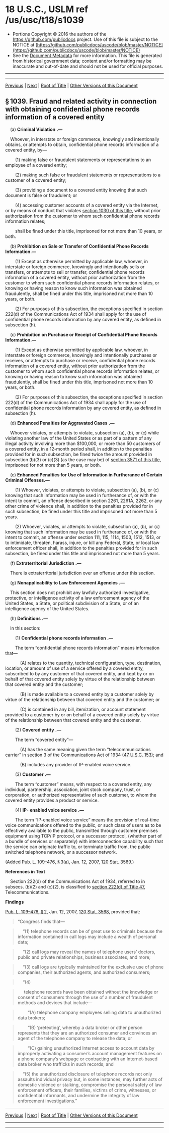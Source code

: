 ---
---

# 18 U.S.C., USLM ref /us/usc/t18/s1039

* Portions Copyright © 2016 the authors of the https://github.com/publicdocs project.
  Use of this file is subject to the NOTICE at [https://github.com/publicdocs/uscode/blob/master/NOTICE](https://github.com/publicdocs/uscode/blob/master/NOTICE)
* See the [Document Metadata](././../../../../..//README.md) for more information.
  This file is generated from historical government data; content and/or formatting may be inaccurate and out-of-date and should not be used for official purposes.

----------
----------

[Previous](./../../../../..//us/usc/t18/ptI/ch47/m__us_usc_t18_s1038.md) | [Next](./../../../../..//us/usc/t18/ptI/ch47/m__us_usc_t18_s1040.md) | [Root of Title](./../../../../../) | [Other Versions of this Document](https://publicdocs.github.io/go/links?ns=uslm&ref=%2Fus%2Fusc%2Ft18%2Fs1039)

## § 1039. Fraud and related activity in connection with obtaining confidential phone records information of a covered entity

    (a)  __Criminal Violation__  __.—__ 

    Whoever, in interstate or foreign commerce, knowingly and intentionally obtains, or attempts to obtain, confidential phone records information of a covered entity, by—

        (1) making false or fraudulent statements or representations to an employee of a covered entity;

        (2) making such false or fraudulent statements or representations to a customer of a covered entity;

        (3) providing a document to a covered entity knowing that such document is false or fraudulent; or

        (4) accessing customer accounts of a covered entity via the Internet, or by means of conduct that violates [section 1030 of this title][/us/usc/t18/s1030], without prior authorization from the customer to whom such confidential phone records information relates;

        shall be fined under this title, imprisoned for not more than 10 years, or both.

    (b) __Prohibition on Sale or Transfer of Confidential Phone Records Information.—__ 

        (1) Except as otherwise permitted by applicable law, whoever, in interstate or foreign commerce, knowingly and intentionally sells or transfers, or attempts to sell or transfer, confidential phone records information of a covered entity, without prior authorization from the customer to whom such confidential phone records information relates, or knowing or having reason to know such information was obtained fraudulently, shall be fined under this title, imprisoned not more than 10 years, or both.

        (2) For purposes of this subsection, the exceptions specified in section 222(d) of the Communications Act of 1934 shall apply for the use of confidential phone records information by any covered entity, as defined in subsection (h).

    (c) __Prohibition on Purchase or Receipt of Confidential Phone Records Information.—__ 

        (1) Except as otherwise permitted by applicable law, whoever, in interstate or foreign commerce, knowingly and intentionally purchases or receives, or attempts to purchase or receive, confidential phone records information of a covered entity, without prior authorization from the customer to whom such confidential phone records information relates, or knowing or having reason to know such information was obtained fraudulently, shall be fined under this title, imprisoned not more than 10 years, or both.

        (2) For purposes of this subsection, the exceptions specified in section 222(d) of the Communications Act of 1934 shall apply for the use of confidential phone records information by any covered entity, as defined in subsection (h).

    (d)  __Enhanced Penalties for Aggravated Cases__  __.—__ 

    Whoever violates, or attempts to violate, subsection (a), (b), or (c) while violating another law of the United States or as part of a pattern of any illegal activity involving more than $100,000, or more than 50 customers of a covered entity, in a 12-month period shall, in addition to the penalties provided for in such subsection, be fined twice the amount provided in subsection (b)(3) or (c)(3) (as the case may be) of [section 3571 of this title][/us/usc/t18/s3571], imprisoned for not more than 5 years, or both.

    (e) __Enhanced Penalties for Use of Information in Furtherance of Certain Criminal Offenses.—__ 

        (1) Whoever, violates, or attempts to violate, subsection (a), (b), or (c) knowing that such information may be used in furtherance of, or with the intent to commit, an offense described in section 2261, 2261A, 2262, or any other crime of violence shall, in addition to the penalties provided for in such subsection, be fined under this title and imprisoned not more than 5 years.

        (2) Whoever, violates, or attempts to violate, subsection (a), (b), or (c) knowing that such information may be used in furtherance of, or with the intent to commit, an offense under section 111, 115, 1114, 1503, 1512, 1513, or to intimidate, threaten, harass, injure, or kill any Federal, State, or local law enforcement officer shall, in addition to the penalties provided for in such subsection, be fined under this title and imprisoned not more than 5 years.

    (f)  __Extraterritorial Jurisdiction__  __.—__ 

    There is extraterritorial jurisdiction over an offense under this section.

    (g)  __Nonapplicability to Law Enforcement Agencies__  __.—__ 

    This section does not prohibit any lawfully authorized investigative, protective, or intelligence activity of a law enforcement agency of the United States, a State, or political subdivision of a State, or of an intelligence agency of the United States.

    (h)  __Definitions__  __.—__ 

    In this section:

        (1)  __Confidential phone records information__  __.—__ 

        The term “confidential phone records information” means information that—

            (A) relates to the quantity, technical configuration, type, destination, location, or amount of use of a service offered by a covered entity, subscribed to by any customer of that covered entity, and kept by or on behalf of that covered entity solely by virtue of the relationship between that covered entity and the customer;

            (B) is made available to a covered entity by a customer solely by virtue of the relationship between that covered entity and the customer; or

            (C) is contained in any bill, itemization, or account statement provided to a customer by or on behalf of a covered entity solely by virtue of the relationship between that covered entity and the customer.

        (2)  __Covered entity__  __.—__ 

        The term “covered entity”—

            (A) has the same meaning given the term “telecommunications carrier” in section 3 of the Communications Act of 1934 ([47 U.S.C. 153][/us/usc/t47/s153]); and

            (B) includes any provider of IP-enabled voice service.

        (3)  __Customer__  __.—__ 

        The term “customer” means, with respect to a covered entity, any individual, partnership, association, joint stock company, trust, or corporation, or authorized representative of such customer, to whom the covered entity provides a product or service.

        (4) __IP-__  __enabled voice service__  __.—__ 

        The term “IP-enabled voice service” means the provision of real-time voice communications offered to the public, or such class of users as to be effectively available to the public, transmitted through customer premises equipment using TCP/IP protocol, or a successor protocol, (whether part of a bundle of services or separately) with interconnection capability such that the service can originate traffic to, or terminate traffic from, the public switched telephone network, or a successor network.

(Added [Pub. L. 109–476, § 3(a)][/us/pl/109/476/s3/a], Jan. 12, 2007, [120 Stat. 3569][/us/stat/120/3569].)

 __References in Text__ 

    Section 222(d) of the Communications Act of 1934, referred to in subsecs. (b)(2) and (c)(2), is classified to [section 222(d) of Title 47][/us/usc/t47/s222/d], Telecommunications.

 __Findings__ 

[Pub. L. 109–476, § 2][/us/pl/109/476/s2], Jan. 12, 2007, [120 Stat. 3568][/us/stat/120/3568], provided that: 

> “Congress finds that—

>     “(1) telephone records can be of great use to criminals because the information contained in call logs may include a wealth of personal data;

>     “(2) call logs may reveal the names of telephone users’ doctors, public and private relationships, business associates, and more;

>     “(3) call logs are typically maintained for the exclusive use of phone companies, their authorized agents, and authorized consumers;

>     “(4)

>      telephone records have been obtained without the knowledge or consent of consumers through the use of a number of fraudulent methods and devices that include—

>         “(A) telephone company employees selling data to unauthorized data brokers;

>         “(B) ‘pretexting’, whereby a data broker or other person represents that they are an authorized consumer and convinces an agent of the telephone company to release the data; or

>         “(C) gaining unauthorized Internet access to account data by improperly activating a consumer’s account management features on a phone company’s webpage or contracting with an Internet-based data broker who trafficks in such records; and

>     “(5) the unauthorized disclosure of telephone records not only assaults individual privacy but, in some instances, may further acts of domestic violence or stalking, compromise the personal safety of law enforcement officers, their families, victims of crime, witnesses, or confidential informants, and undermine the integrity of law enforcement investigations.”

----------

[Previous](./../../../../..//us/usc/t18/ptI/ch47/m__us_usc_t18_s1038.md) | [Next](./../../../../..//us/usc/t18/ptI/ch47/m__us_usc_t18_s1040.md) | [Root of Title](./../../../../../) | [Other Versions of this Document](https://publicdocs.github.io/go/links?ns=uslm&ref=%2Fus%2Fusc%2Ft18%2Fs1039)

----------
----------

[/us/usc/t18/s1030]: https://publicdocs.github.io/go/links?ns=uslm&ref=%2Fus%2Fusc%2Ft18%2Fs1030
[/us/usc/t18/s3571]: https://publicdocs.github.io/go/links?ns=uslm&ref=%2Fus%2Fusc%2Ft18%2Fs3571
[/us/usc/t47/s153]: https://publicdocs.github.io/go/links?ns=uslm&ref=%2Fus%2Fusc%2Ft47%2Fs153
[/us/pl/109/476/s3/a]: https://publicdocs.github.io/go/links?ns=uslm&ref=%2Fus%2Fpl%2F109%2F476%2Fs3%2Fa
[/us/stat/120/3569]: https://publicdocs.github.io/go/links?ns=uslm&ref=%2Fus%2Fstat%2F120%2F3569
[/us/usc/t47/s222/d]: https://publicdocs.github.io/go/links?ns=uslm&ref=%2Fus%2Fusc%2Ft47%2Fs222%2Fd
[/us/pl/109/476/s2]: https://publicdocs.github.io/go/links?ns=uslm&ref=%2Fus%2Fpl%2F109%2F476%2Fs2
[/us/stat/120/3568]: https://publicdocs.github.io/go/links?ns=uslm&ref=%2Fus%2Fstat%2F120%2F3568


